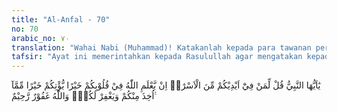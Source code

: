 ```yaml
---
title: "Al-Anfal - 70"
no: 70
arabic_no: ٧٠
translation: "Wahai Nabi (Muhammad)! Katakanlah kepada para tawanan perang yang ada di tanganmu, “Jika Allah mengetahui ada kebaikan di dalam hatimu, niscaya Dia akan memberikan yang lebih baik dari apa yang telah diambil darimu dan Dia akan mengampuni kamu.” Allah Maha Pengampun, Maha Penyayang."
tafsir: "Ayat ini memerintahkan kepada Rasulullah agar mengatakan kepada para tawanan yang merasa berat hatinya mengeluarkan harta untuk penebus diri mereka bahwa Allah akan mengganti harta yang mereka serahkan itu dengan yang lebih baik dan lebih bersih serta beriman kepada Allah. Allah akan mengampuni segala dosa termasuk syirik, memusuhi kaum Muslimin, memusuhi Islam, agama yang diridai-Nya dan melakukan berbagai macam tindakan yang dimurkai-Nya. Allah adalah Maha Pengampun dan Maha Penyayang terhadap hamba-Nya."
---
```

يٰٓاَيُّهَا النَّبِيُّ قُلْ لِّمَنْ فِيْٓ اَيْدِيْكُمْ مِّنَ الْاَسْرٰٓىۙ اِنْ يَّعْلَمِ اللّٰهُ فِيْ قُلُوْبِكُمْ خَيْرًا يُّؤْتِكُمْ خَيْرًا مِّمَّآ اُخِذَ مِنْكُمْ وَيَغْفِرْ لَكُمْۗ وَاللّٰهُ غَفُوْرٌ رَّحِيْمٌ ࣖ 